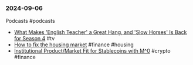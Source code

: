 ### 2024-09-06
Podcasts #podcasts 
* [What Makes 'English Teacher' a Great Hang, and 'Slow Horses' Is Back for Season 4](https://www.listennotes.com/podcasts/the-watch/what-makes-english-teacher-a-IyB5NGre2qk/) #tv 
* [How to fix the housing market](https://www.listennotes.com/podcasts/unhedged/how-to-fix-the-housing-market-AD62GaOzPFZ/) #finance #housing
* [Institutional Product/Market Fit for Stablecoins with M^0](https://www.listennotes.com/podcasts/rebank-fintech/institutional-productmarket-nUwIhAL8-sH/) #crypto #finance
